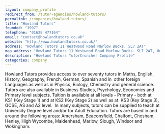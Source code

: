 ```yaml
---
layout: company_profile
redirect_from: /tutor-agencies/howland-tutors/
permalink: /companies/howland-tutors/
title: "Howland Tutors"
founded: "1997"
telephone: "01628 477164"
email: "contact@howlandtutors.co.uk"
website: "http://www.howlandtutors.co.uk/"
address: "Howland Tutors 11 Westwood Road Marlow Bucks. SL7 2AT"
map_address: "Howland Tutors 11 Westwood Road Marlow Bucks. SL7 2AT, United Kingdom"
description: "Howland Tutors TutorCruncher Company Profile"
categories: company
---
```

Howland Tutors provides access to over seventy tutors in Maths, English, History, Geography, French, German, Spanish and
in  other foreign Languages as well as in Physics, Biology, Chemistry and general science. Tutors are also available in
Business Studies, Psychology, Economics and Primary level subjects. Tuition is available at all levels - Primary - both
at KS1 (Key Stage 1) and at KS2 (Key Stage 2) as well as at  KS3 (Key Stage 3), GCSE, AS and A2 level.  In many
subjects, tutors can be supplied to teach at University Degree level and/or for Adult Education. Tutors are based in and
around the following areas: Amersham, Beaconsfield, Chalfont, Chesham, Henley, High Wycombe, Maidenhead, Marlow, Slough,
Windsor and Wokingham.
